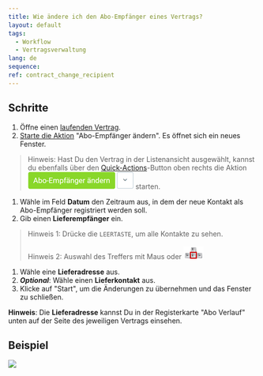 ```yaml
---
title: Wie ändere ich den Abo-Empfänger eines Vertrags?
layout: default
tags:
  - Workflow
  - Vertragsverwaltung
lang: de
sequence:
ref: contract_change_recipient
---
```


## Schritte
1. Öffne einen [laufenden Vertrag](Vertrag_erfassen).
1. [Starte die Aktion](AktionStarten) "Abo-Empfänger ändern". Es öffnet sich ein neues Fenster.
 > Hinweis: Hast Du den Vertrag in der Listenansicht ausgewählt, kannst du ebenfalls über den [Quick-Actions](AktionStarten)-Button oben rechts die Aktion ![](assets/Abo-Empfaenger_aendern_button.png) starten.

1. Wähle im Feld **Datum** den Zeitraum aus, in dem der neue Kontakt als Abo-Empfänger registriert werden soll.
1. Gib einen **Lieferempfänger** ein.
 > Hinweis 1: Drücke die `LEERTASTE`, um alle Kontakte zu sehen.<br><br>
 > Hinweis 2: Auswahl des Treffers mit Maus oder ![](assets/Workflow_Auftrag_Bis_Rechnung_WebUI-73797.png)

1. Wähle eine **Lieferadresse** aus.
1. ***Optional***: Wähle einen **Lieferkontakt** aus.
1. Klicke auf "Start", um die Änderungen zu übernehmen und das Fenster zu schließen.

**Hinweis**: Die **Lieferadresse** kannst Du in der Registerkarte "Abo Verlauf" unten auf der Seite des jeweiligen Vertrags einsehen.

## Beispiel
![](assets/Vertrag_Abo-Empfaenger_aendern.gif)
